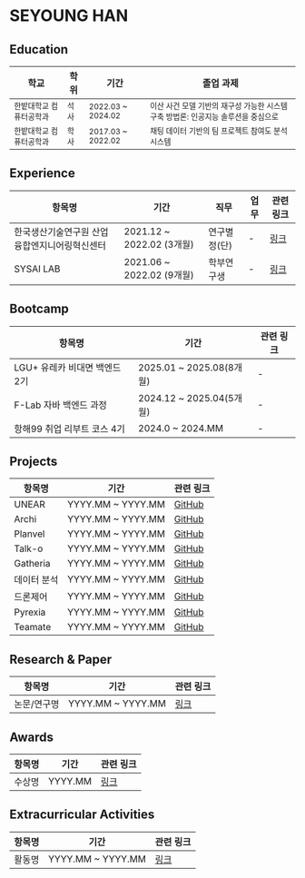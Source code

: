 # SEYOUNG HAN


## Education
| 학교 | 학위 | 기간 | 졸업 과제 |
|------|------|------|-----------|
| <sub>한밭대학교 컴퓨터공학과</sub> | <sub>석사</sub> | <sub>2022.03 ~ 2024.02</sub> | <sub>이산 사건 모델 기반의 재구성 가능한 시스템 구축 방법론: 인공지능 솔루션을 중심으로</sub> |
| <sub>한밭대학교 컴퓨터공학과</sub> | <sub>학사</sub> |<sub>2017.03 ~ 2022.02</sub> | <sub>채팅 데이터 기반의 팀 프로젝트 참여도 분석 시스템</sub> |


## Experience
| 항목명 | 기간 | 직무 | 업무 | 관련 링크 |
|--------|------|------|------|-----------|
| 한국생산기술연구원 산업융합엔지니어링혁신센터 | 2021.12 ~ 2022.02 (3개월) | 연구별정(단) | - | [링크](https://) |
| SYSAI LAB | 2021.06 ~ 2022.02 (9개월) | 학부연구생 | - | [링크](https://) |


## Bootcamp
| 항목명 | 기간 | 관련 링크 |
|--------|------|-----------|
| LGU+ 유레카 비대면 백엔드 2기 | 2025.01 ~ 2025.08(8개월) | - |
| F-Lab 자바 백엔드 과정 | 2024.12 ~ 2025.04(5개월) | - |
| 항해99 취업 리부트 코스 4기 | 2024.0 ~ 2024.MM | - |

## Projects
| 항목명 | 기간 | 관련 링크 |
|--------|------|-----------|
| UNEAR | YYYY.MM ~ YYYY.MM | [GitHub](https://) |
| Archi | YYYY.MM ~ YYYY.MM | [GitHub](https://) |
| Planvel | YYYY.MM ~ YYYY.MM | [GitHub](https://) |
| Talk-o | YYYY.MM ~ YYYY.MM | [GitHub](https://) |
| Gatheria | YYYY.MM ~ YYYY.MM | [GitHub](https://) |
| 데이터 분석 | YYYY.MM ~ YYYY.MM | [GitHub](https://) |
| 드론제어 | YYYY.MM ~ YYYY.MM | [GitHub](https://) |
| Pyrexia | YYYY.MM ~ YYYY.MM | [GitHub](https://) |
| Teamate | YYYY.MM ~ YYYY.MM | [GitHub](https://) |

## Research & Paper
| 항목명 | 기간 | 관련 링크 |
|--------|------|-----------|
| 논문/연구명 | YYYY.MM ~ YYYY.MM | [링크](https://) |

## Awards
| 항목명 | 기간 | 관련 링크 |
|--------|------|-----------|
| 수상명 | YYYY.MM | [링크](https://) |

## Extracurricular Activities
| 항목명 | 기간 | 관련 링크 |
|--------|------|-----------|
| 활동명 | YYYY.MM ~ YYYY.MM | [링크](https://) |

